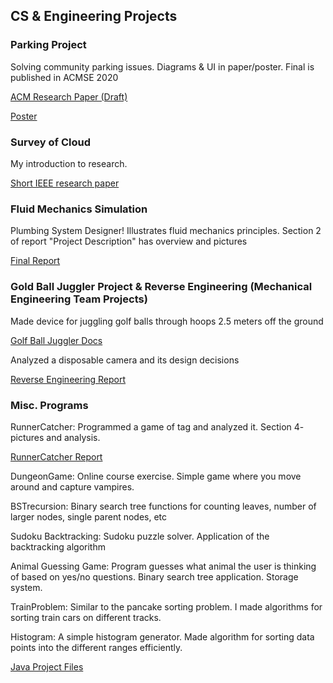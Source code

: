 ## CS & Engineering Projects

### Parking Project
Solving community parking issues. Diagrams & UI in paper/poster. Final is published in ACMSE 2020

[ACM Research Paper (Draft)](https://github.com/patricksoboyle/ParkingProject/blob/master/Presentation/acmsepredraft.pdf)

[Poster](https://github.com/patricksoboyle/ParkingProject/blob/master/Presentation/CarCountingPoster.pdf)

### Survey of Cloud
My introduction to research.

[Short IEEE research paper](https://github.com/patricksoboyle/MiscProjects/blob/master/Survey_of_Cloud.pdf)

### Fluid Mechanics Simulation

Plumbing System Designer! Illustrates fluid mechanics principles.
Section 2 of report "Project Description" has overview and pictures

[Final Report](https://github.com/patricksoboyle/FluidMechMathematica/blob/master/FludMechMathematica/NegronO'BoyleFinalReport.pdf)

### Gold Ball Juggler Project & Reverse Engineering (Mechanical Engineering Team Projects)

Made device for juggling golf balls through hoops 2.5 meters off the ground

[Golf Ball Juggler Docs](https://github.com/patricksoboyle/MiscProjects/blob/master/MechanicalEngineeringProjects/MechanicalENgineeringProjects%20(2).pdf)

Analyzed a disposable camera and its design decisions

[Reverse Engineering Report](https://github.com/patricksoboyle/MiscProjects/blob/master/MechanicalEngineeringProjects/MechanicalENgineeringProjects%20(1).pdf)

### Misc. Programs

RunnerCatcher: Programmed a game of tag and analyzed it. Section 4- pictures and analysis.

[RunnerCatcher Report](https://github.com/patricksoboyle/MiscProjects/blob/master/RunnerCatcher.pdf)

DungeonGame: Online course exercise. Simple game where you move around and capture vampires.

BSTrecursion: Binary search tree functions for counting leaves, number of larger nodes, single parent nodes, etc

Sudoku Backtracking: Sudoku puzzle solver. Application of the backtracking algorithm

Animal Guessing Game: Program guesses what animal the user is thinking of based on yes/no questions. Binary search tree application. Storage system.

TrainProblem: Similar to the pancake sorting problem. I made algorithms for sorting train cars on different tracks.

Histogram: A simple histogram generator. Made algorithm for sorting data points into the different ranges efficiently.

[Java Project Files](https://github.com/patricksoboyle/MiscProjects/tree/master/MiscJavaPrgrms)




